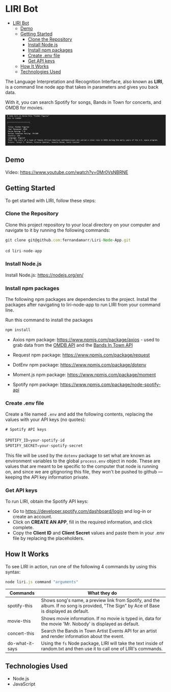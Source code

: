 # LIRI Bot

- [LIRI Bot](#liri-bot)
  - [Demo](#demo)
  - [Getting Started](#getting-started)
    - [Clone the Repository](#clone-the-repository)
    - [Install Node.js](#install-nodejs)
    - [Install npm packages](#install-npm-packages)
    - [Create .env file](#create-env-file)
    - [Get API keys](#get-api-keys)
  - [How It Works](#how-it-works)
  - [Technologies Used](#technologies-used)

The Language Interpretation and Recognition Interface, also known as **LIRI**, is a command line node app that takes in parameters and gives you back data.

With it, you can search Spotify for songs, Bands in Town for concerts, and OMDB for movies.

![liri-example](./images/liri-example.png)

## Demo

Video: https://www.youtube.com/watch?v=0Mr0VsNBRNE

## Getting Started

To get started with LIRI, follow these steps:

### Clone the Repository

Clone this project repository to your local directory on your computer and navigate to it by running the following commands:

```js
git clone git@github.com:fernandamarr/Liri-Node-App.git

cd liri-node-app
```

### Install Node.js

Install Node.js: https://nodejs.org/en/

### Install npm packages

The following npm packages are dependencies to the project. Install the packages after navigating to liri-node-app to run LIRI from your command line.

Run this command to install the packages

```js
npm install
```

* Axios npm package: https://www.npmjs.com/package/axios - used to grab data from the [OMDB API](http://www.omdbapi.com) and the [Bands In Town API](http://www.artists.bandsintown.com/bandsintown-api)

* Request npm package: https://www.npmjs.com/package/request
* DotEnv npm package: https://www.npmjs.com/package/dotenv
* Moment.js npm package: https://www.npmjs.com/package/moment
* Spotify npm package: https://www.npmjs.com/package/node-spotify-api

### Create .env file

Create a file named `.env` and add the following contents, replacing the values with your API keys (no quotes):

```js
# Spotify API keys

SPOTIFY_ID=your-spotify-id
SPOTIFY_SECRET=your-spotify-secret
```

This file will be used by the `dotenv` package to set what are known as environment variables to the global `process.env` object in node. These are values that are meant to be specific to the computer that node is running on, and since we are gitignoring this file, they won't be pushed to github &mdash; keeping the API key information private.

### Get API keys

To run LIRI, obtain the Spotify API keys:

* Go to https://developer.spotify.com/dashboard/login and log-in or create an account.
* Click on **CREATE AN APP**, fill in the required information, and click complete.
* Copy the **Client ID** and **Client Secret** values and paste them in your .env file by replacing the placeholders.

## How It Works

To see LIRI in action, run one of the following 4 commands by using this syntax:

```js
node liri.js command "arguments"
```

| Commands | What they do |
------------ | -------------
spotify-this | Shows song's name, a preview link from Spotify, and the album. If no song is provided, "The Sign" by Ace of Base is displayed as default.
movie-this | Shows movie information. If no movie is typed in, data for the movie 'Mr. Nobody' is displayed as default.
concert-this | Search the Bands in Town Artist Events API for an artist and render information about the event.
do-what-it-says | Using the `fs` Node package, LIRI will take the text inside of random.txt and then use it to call one of LIRI's commands.

## Technologies Used

* Node.js
* JavaScript